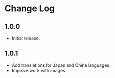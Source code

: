 # Change Log

## 1.0.0

* Initial release.

## 1.0.1

* Add translations for Japan and Chine languages.
* Improve work with images.